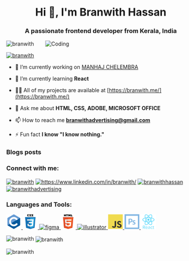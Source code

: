 <h1 align="center">Hi 👋, I'm Branwith Hassan</h1>
<h3 align="center">A passionate frontend developer from Kerala, India</h3>
<img align="right" alt="Coding" width="400" src="https://camo.githubusercontent.com/8bf6f6d78abc81fcf9c49f10649423e73ea44bc248e83aaae8759d401c829a84/68747470733a2f2f70687973696373677572756b756c2e66696c65732e776f726470726573732e636f6d2f323031392f30322f6368617261637465722d312e676966"</img

<p align="left"> <img src="https://komarev.com/ghpvc/?username=branwith&label=Profile%20views&color=0e75b6&style=flat" alt="branwith" /> </p>

<p align="left"> <a href="https://github.com/ryo-ma/github-profile-trophy"><img src="https://github-profile-trophy.vercel.app/?username=branwith" alt="branwith" /></a> </p>

- 🔭 I’m currently working on [MANHAJ CHELEMBRA](https://github.com/branwith/MRIC-CHELEMBRA)

- 🌱 I’m currently learning **React**

- 👨‍💻 All of my projects are available at [https://branwith.me/](https://branwith.me/)

- 💬 Ask me about **HTML, CSS, ADOBE, MICROSOFT OFFICE**

- 📫 How to reach me **branwithadvertising@gmail.com**

- ⚡ Fun fact **I know "I know nothing."**

### Blogs posts
<!-- BLOG-POST-LIST:START -->
<!-- BLOG-POST-LIST:END -->

<h3 align="left">Connect with me:</h3>
<p align="left">
<a href="https://dev.to/branwith" target="blank"><img align="center" src="https://raw.githubusercontent.com/rahuldkjain/github-profile-readme-generator/master/src/images/icons/Social/devto.svg" alt="branwith" height="30" width="40" /></a>
<a href="https://linkedin.com/in/https://www.linkedin.com/in/branwith/" target="blank"><img align="center" src="https://raw.githubusercontent.com/rahuldkjain/github-profile-readme-generator/master/src/images/icons/Social/linked-in-alt.svg" alt="https://www.linkedin.com/in/branwith/" height="30" width="40" /></a>
<a href="https://fb.com/branwithhassan" target="blank"><img align="center" src="https://raw.githubusercontent.com/rahuldkjain/github-profile-readme-generator/master/src/images/icons/Social/facebook.svg" alt="branwithhassan" height="30" width="40" /></a>
<a href="https://instagram.com/branwithadvertising" target="blank"><img align="center" src="https://raw.githubusercontent.com/rahuldkjain/github-profile-readme-generator/master/src/images/icons/Social/instagram.svg" alt="branwithadvertising" height="30" width="40" /></a>
</p>

<h3 align="left">Languages and Tools:</h3>
<p align="left"> <a href="https://www.cprogramming.com/" target="_blank" rel="noreferrer"> <img src="https://raw.githubusercontent.com/devicons/devicon/master/icons/c/c-original.svg" alt="c" width="40" height="40"/> </a> <a href="https://www.w3schools.com/css/" target="_blank" rel="noreferrer"> <img src="https://raw.githubusercontent.com/devicons/devicon/master/icons/css3/css3-original-wordmark.svg" alt="css3" width="40" height="40"/> </a> <a href="https://www.figma.com/" target="_blank" rel="noreferrer"> <img src="https://www.vectorlogo.zone/logos/figma/figma-icon.svg" alt="figma" width="40" height="40"/> </a> <a href="https://www.w3.org/html/" target="_blank" rel="noreferrer"> <img src="https://raw.githubusercontent.com/devicons/devicon/master/icons/html5/html5-original-wordmark.svg" alt="html5" width="40" height="40"/> </a> <a href="https://www.adobe.com/in/products/illustrator.html" target="_blank" rel="noreferrer"> <img src="https://www.vectorlogo.zone/logos/adobe_illustrator/adobe_illustrator-icon.svg" alt="illustrator" width="40" height="40"/> </a> <a href="https://developer.mozilla.org/en-US/docs/Web/JavaScript" target="_blank" rel="noreferrer"> <img src="https://raw.githubusercontent.com/devicons/devicon/master/icons/javascript/javascript-original.svg" alt="javascript" width="40" height="40"/> </a> <a href="https://www.photoshop.com/en" target="_blank" rel="noreferrer"> <img src="https://raw.githubusercontent.com/devicons/devicon/master/icons/photoshop/photoshop-line.svg" alt="photoshop" width="40" height="40"/> </a> <a href="https://reactjs.org/" target="_blank" rel="noreferrer"> <img src="https://raw.githubusercontent.com/devicons/devicon/master/icons/react/react-original-wordmark.svg" alt="react" width="40" height="40"/> </a> </p>

<p><img align="left" src="https://github-readme-stats.vercel.app/api/top-langs?username=branwith&show_icons=true&locale=en&layout=compact" alt="branwith" /></p>

<p>&nbsp;<img align="center" src="https://github-readme-stats.vercel.app/api?username=branwith&show_icons=true&locale=en" alt="branwith" /></p>

<p><img align="center" src="https://github-readme-streak-stats.herokuapp.com/?user=branwith&" alt="branwith" /></p>
